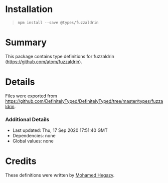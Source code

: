 # Installation
> `npm install --save @types/fuzzaldrin`

# Summary
This package contains type definitions for fuzzaldrin (https://github.com/atom/fuzzaldrin).

# Details
Files were exported from https://github.com/DefinitelyTyped/DefinitelyTyped/tree/master/types/fuzzaldrin.

### Additional Details
 * Last updated: Thu, 17 Sep 2020 17:51:40 GMT
 * Dependencies: none
 * Global values: none

# Credits
These definitions were written by [Mohamed Hegazy](https://github.com/mhegazy).
